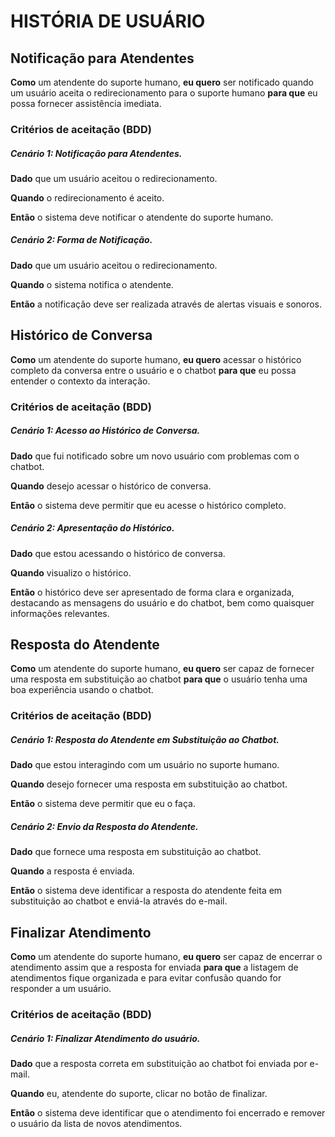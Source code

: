 # HISTÓRIA DE USUÁRIO

## Notificação para Atendentes

**Como** um atendente do suporte humano, **eu quero** ser notificado quando um usuário aceita o redirecionamento para o suporte humano **para que** eu possa fornecer assistência imediata.

### Critérios de aceitação (BDD)

##### Cenário 1: Notificação para Atendentes.

**Dado** que um usuário aceitou o redirecionamento.

**Quando** o redirecionamento é aceito.

**Então** o sistema deve notificar o atendente do suporte humano.

##### Cenário 2: Forma de Notificação.

**Dado** que um usuário aceitou o redirecionamento.

**Quando** o sistema notifica o atendente.

**Então** a notificação deve ser realizada através de alertas visuais e sonoros.

## Histórico de Conversa

**Como** um atendente do suporte humano, **eu quero** acessar o histórico completo da conversa entre o usuário e o chatbot **para que** eu possa entender o contexto da interação.

### Critérios de aceitação (BDD)

##### Cenário 1: Acesso ao Histórico de Conversa.

**Dado** que fui notificado sobre um novo usuário com problemas com o chatbot.

**Quando** desejo acessar o histórico de conversa.

**Então** o sistema deve permitir que eu acesse o histórico completo.

##### Cenário 2: Apresentação do Histórico.

**Dado** que estou acessando o histórico de conversa.

**Quando** visualizo o histórico.

**Então** o histórico deve ser apresentado de forma clara e organizada, destacando as mensagens do usuário e do chatbot, bem como quaisquer informações relevantes.

## Resposta do Atendente

**Como** um atendente do suporte humano, **eu quero** ser capaz de fornecer uma resposta em substituição ao chatbot **para que** o usuário tenha uma boa experiência usando o chatbot.

### Critérios de aceitação (BDD)

##### Cenário 1: Resposta do Atendente em Substituição ao Chatbot.

**Dado** que estou interagindo com um usuário no suporte humano.

**Quando** desejo fornecer uma resposta em substituição ao chatbot.

**Então** o sistema deve permitir que eu o faça.

##### Cenário 2: Envio da Resposta do Atendente.

**Dado** que fornece uma resposta em substituição ao chatbot.

**Quando** a resposta é enviada.

**Então** o sistema deve identificar a resposta do atendente feita em substituição ao chatbot e enviá-la através do e-mail.

## Finalizar Atendimento

**Como** um atendente do suporte humano, **eu quero** ser capaz de encerrar o atendimento assim que a resposta for enviada **para que** a listagem de atendimentos fique organizada e para evitar confusão quando for responder a um usuário.

### Critérios de aceitação (BDD)

##### Cenário 1: Finalizar Atendimento do usuário.

**Dado** que a resposta correta em substituição ao chatbot foi enviada por e-mail.

**Quando** eu, atendente do suporte, clicar no botão de finalizar.

**Então** o sistema deve identificar que o atendimento foi encerrado e remover o usuário da lista de novos atendimentos.
